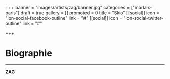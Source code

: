 +++
banner = "images/artists/zag/banner.jpg"
categories = ["morlaix-paris"]
draft = true
gallery = []
promoted = 0
title = "Skio"
[[social]]
icon = "ion-social-facebook-outline"
link = "#"
[[social]]
icon = "ion-social-twitter-outline"
link = "#"

+++
# Biographie
---

**ZAG**